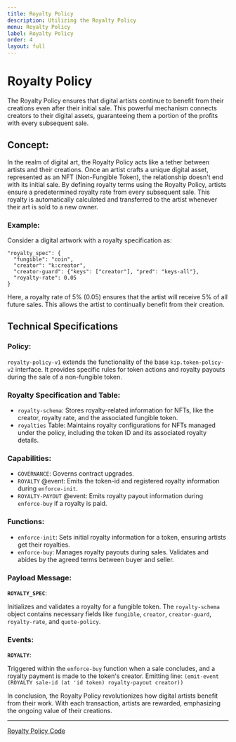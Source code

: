 ```yaml
---
title: Royalty Policy
description: Utilizing the Royalty Policy
menu: Royalty Policy
label: Royalty Policy
order: 4
layout: full
---
```


# Royalty Policy

The Royalty Policy ensures that digital artists continue to benefit from their
creations even after their initial sale. This powerful mechanism connects
creators to their digital assets, guaranteeing them a portion of the profits
with every subsequent sale.

## Concept:

In the realm of digital art, the Royalty Policy acts like a tether between
artists and their creations. Once an artist crafts a unique digital asset,
represented as an NFT (Non-Fungible Token), the relationship doesn't end with
its initial sale. By defining royalty terms using the Royalty Policy, artists
ensure a predetermined royalty rate from every subsequent sale. This royalty is
automatically calculated and transferred to the artist whenever their art is
sold to a new owner.

### Example:

Consider a digital artwork with a royalty specification as:

```pact
"royalty_spec": {
  "fungible": "coin",
  "creator": "k:creator",
  "creator-guard": {"keys": ["creator"], "pred": "keys-all"},
  "royalty-rate": 0.05
}
```

Here, a royalty rate of 5% (0.05) ensures that the artist will receive 5% of all
future sales. This allows the artist to continually benefit from their creation.

## Technical Specifications

### Policy:

`royalty-policy-v1` extends the functionality of the base `kip.token-policy-v2`
interface. It provides specific rules for token actions and royalty payouts
during the sale of a non-fungible token.

### Royalty Specification and Table:

- `royalty-schema`: Stores royalty-related information for NFTs, like the
  creator, royalty rate, and the associated fungible token.
- `royalties` Table: Maintains royalty configurations for NFTs managed under the
  policy, including the token ID and its associated royalty details.

### Capabilities:

- `GOVERNANCE`: Governs contract upgrades.
- `ROYALTY` @event: Emits the token-id and registered royalty information during
  `enforce-init`.
- `ROYALTY-PAYOUT` @event: Emits royalty payout information during `enforce-buy`
  if a royalty is paid.

### Functions:

- `enforce-init`: Sets initial royalty information for a token, ensuring artists
  get their royalties.
- `enforce-buy`: Manages royalty payouts during sales. Validates and abides by
  the agreed terms between buyer and seller.

### Payload Message:

**`ROYALTY_SPEC`**:

Initializes and validates a royalty for a fungible token. The `royalty-schema`
object contains necessary fields like `fungible`, `creator`, `creator-guard`,
`royalty-rate`, and `quote-policy`.

### Events:

**`ROYALTY`**:

Triggered within the `enforce-buy` function when a sale concludes, and a royalty
payment is made to the token's creator. Emitting line:
`(emit-event (ROYALTY sale-id (at 'id token) royalty-payout creator))`

In conclusion, the Royalty Policy revolutionizes how digital artists benefit
from their work. With each transaction, artists are rewarded, emphasizing the
ongoing value of their creations.

---

[Royalty Policy Code](https://github.com/kadena-io/marmalade/blob/v2/pact/concrete-policies/non-fungible-policy/non-fungible-policy-v1.pact)
